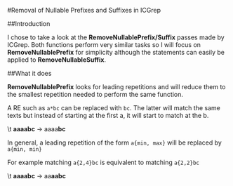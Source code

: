 #Removal of Nullable Prefixes and Suffixes in ICGrep

##Introduction

I chose to take a look at the **RemoveNullablePrefix/Suffix** passes made by ICGrep.
Both functions perform very similar tasks so I will focus on **RemoveNullablePrefix** for simplicity although the statements can easily be applied to **RemoveNullableSuffix**.

##What it does

**RemoveNullablePrefix** looks for leading repetitions and will reduce them to the
smallest repetition needed to perform the same function.

A RE such as ````a*bc```` can be replaced with ````bc````. The latter will match
the same texts but instead of starting at the first a, it will start to match
at the b.

\t **aaaabc** -> aaaa**bc**

In general, a leading repetition of the form ````a{min, max}```` will be
replaced by ````a{min, min}````

For example matching ````a{2,4}bc```` is equivalent to matching ````a{2,2}bc````

\t **aaaabc** -> aa**aabc**
